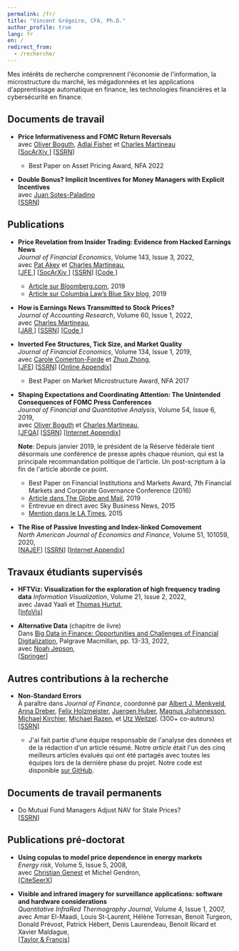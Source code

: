 ```yaml
---
permalink: /fr/
title: "Vincent Grégoire, CFA, Ph.D."
author_profile: true
lang: fr
en: /
redirect_from:
  - /recherche/
---
```


Mes intérêts de recherche comprennent l'économie de l'information, la microstructure du marché, les mégadonnées et les applications d'apprentissage automatique en finance, les technologies financières et la cybersécurité en finance.

## Documents de travail

- **Price Informativeness and FOMC Return Reversals**  
   avec [Oliver Boguth](http://www.public.asu.edu/~oboguth/), [Adlai Fisher](https://sites.google.com/view/adlai-fisher) et [Charles Martineau](http://www.charlesmartineau.com)  
   [[SocArXiv <i class="ai ai-osf ai-fw "></i>](https://osf.io/preprints/socarxiv/zurfk/)] [[SSRN](https://papers.ssrn.com/sol3/papers.cfm?abstract_id=4131740)]

  - Best Paper on Asset Pricing Award, NFA 2022

- **Double Bonus? Implicit Incentives for Money Managers with Explicit Incentives**  
   avec [Juan Sotes-Paladino](https://sites.google.com/site/jmsotespaladino/home)  
  [[SSRN](https://papers.ssrn.com/sol3/papers.cfm?abstract_id=2980599)]

## Publications

- **Price Revelation from Insider Trading: Evidence from Hacked Earnings News**  
  _Journal of Financial Economics_, Volume 143, Issue 3, 2022,  
   avec [Pat Akey](http://patakeyfinance.com) et [Charles Martineau](http://www.charlesmartineau.com),  
  [[JFE <i class="ai ai-open-access ai-fw "></i>](https://doi.org/10.1016/j.jfineco.2021.12.006)]
  [[SocArXiv <i class="ai ai-osf ai-fw "></i>](https://osf.io/preprints/socarxiv/qe6tu/)]
  [[SSRN](https://papers.ssrn.com/sol3/papers.cfm?abstract_id=3365024)]
  [[Code <i class="fab fa-fw fa-github" aria-hidden="true"></i>](https://github.com/vgreg/hacked_earnings_jfe)]

  - [Article sur Bloomberg.com](https://www.bloomberg.com/news/articles/2019-04-22/the-market-knew-about-the-press-release-hackers-before-the-cops), 2019
  - [Article sur Columbia Law’s Blue Sky blog](http://clsbluesky.law.columbia.edu/2019/07/10/price-revelation-from-insider-trading-evidence-from-hacked-earnings-news/), 2019

- **How is Earnings News Transmitted to Stock Prices?**  
  _Journal of Accounting Research_, Volume 60, Issue 1, 2022,  
   avec [Charles Martineau](http://www.charlesmartineau.com),  
  [[JAR <i class="ai ai-open-access ai-fw "></i>](https://doi.org/10.1111/1475-679X.12394)]
  [[SSRN](https://papers.ssrn.com/sol3/papers.cfm?abstract_id=3060094)]
  [[Code <i class="fab fa-fw fa-github" aria-hidden="true"></i>](https://github.com/vgreg/earnings_news_jar)]

- **Inverted Fee Structures, Tick Size, and Market Quality**  
  _Journal of Financial Economics_, Volume 134, Issue 1, 2019,  
   avec [Carole Comerton-Forde](https://fbe.unimelb.edu.au/our-people/staff/finance/carole-comerton-forde2) et [Zhuo Zhong](http://www.joe-zh.com/),  
   [[JFE](https://doi.org/10.1016/j.jfineco.2019.03.005)]
  [[SSRN](https://papers.ssrn.com/sol3/papers.cfm?abstract_id=2939012)]
  [[Online Appendix](/files/appendices/adf-tsp-appendix.pdf)]

  - Best Paper on Market Microstructure Award, NFA 2017

- **Shaping Expectations and Coordinating Attention: The Unintended Consequences of FOMC Press Conferences**  
  _Journal of Financial and Quantitative Analysis_, Volume 54, Issue 6, 2019,  
  avec [Oliver Boguth](http://www.public.asu.edu/~oboguth/) et [Charles Martineau](http://www.charlesmartineau.com),  
  [[JFQA](https://doi.org/10.1017/S0022109018001357)]
  [[SSRN](https://papers.ssrn.com/sol3/papers.cfm?abstract_id=2698477)]
  [[Internet Appendix](/files/appendices/FOMC_PC_InternetAppendix.pdf)]

  **Note**: Depuis janvier 2019, le président de la Réserve fédérale tient désormais une conférence de presse après chaque réunion, qui est la principale recommandation politique de l'article. Un post-scriptum à la fin de l'article aborde ce point.

  - Best Paper on Financial Institutions and Markets Award, 7th Financial Markets and Corporate Governance Conference (2016)
  - [Article dans The Globe and Mail](https://www.theglobeandmail.com/business/careers/business-education/article-greater-transparency-in-business-can-have-unintended-consequences/), 2019
  - Entrevue en direct avec Sky Business News, 2015
  - [Mention dans le LA Times](http://www.latimes.com/business/la-fi-yellen-hike-analysis-20151216-story.html/), 2015

- **The Rise of Passive Investing and Index-linked Comovement**  
  _North American Journal of Economics and Finance_, Volume 51, 101059, 2020,  
  [[NAJEF](https://doi.org/10.1016/j.najef.2019.101059)]
  [[SSRN](https://papers.ssrn.com/sol3/papers.cfm?abstract_id=2308695)]
  [[Internet Appendix](/files/appendices/indexers_appendix.pdf)]

## Travaux étudiants supervisés

- **HFTViz: Visualization for the exploration of high frequency trading data**
  _Information Visualization_, Volume 21, Issue 2, 2022,  
  avec Javad Yaali et [Thomas Hurtut](http://www.professeurs.polymtl.ca/thomas.hurtut/),  
  [[InfoVis](https://doi.org/10.1177/14738716211064921)]

- **Alternative Data** (chapitre de livre)  
  Dans [Big Data in Finance: Opportunities and Challenges of Financial Digitalization](https://link.springer.com/book/10.1007/978-3-031-12240-8), Palgrave Macmillan, pp. 13-33, 2022,  
  avec [Noah Jepson](https://www.linkedin.com/in/noahjep/),  
  [[Springer](https://link.springer.com/chapter/10.1007/978-3-031-12240-8_2)]

## Autres contributions à la recherche

- **Non-Standard Errors**  
  À paraître dans _Journal of Finance_,
  coordonné par [Albert J. Menkveld](https://albertjmenkveld.com/), [Anna Dreber](https://sites.google.com/site/annadreber/), [Felix Holzmeister](https://www.holzmeister.biz/), [Juergen Huber](https://www.uibk.ac.at/ibf/team/huberj.html.en), [Magnus Johannesson](https://www.hhs.se/en/persons/j/johannesson-magnus/), [Michael Kirchler](https://www.uibk.ac.at/ibf/team/kirchler.html.en), [Michael Razen](https://www.uibk.ac.at/ibf/mitarbeiter/razen.html), et [Utz Weitzel](https://research.vu.nl/en/persons/utz-weitzel). (300+ co-auteurs)  
  [[SSRN](https://dx.doi.org/10.2139/ssrn.3961574)]

  - J'ai fait partie d'une équipe responsable de l'analyse des données et de la rédaction d'un article résumé. Notre _article_ était l'un des cinq meilleurs articles évalués qui ont été partagés avec toutes les équipes lors de la dernière phase du projet. Notre code est disponible [sur GitHub](https://github.com/vgreg/fincap).

## Documents de travail permanents

- Do Mutual Fund Managers Adjust NAV for Stale Prices?  
[[SSRN](https://papers.ssrn.com/sol3/papers.cfm?abstract_id=1928321)]

## Publications pré-doctorat

- **Using copulas to model price dependence in energy markets**  
  _Energy risk_, Volume 5, Issue 5, 2008,  
   avec [Christian Genest](https://www.math.mcgill.ca/cgenest/) et Michel Gendron,  
   [[CiteSeerX](http://citeseerx.ist.psu.edu/viewdoc/download?doi=10.1.1.461.3276&rep=rep1&type=pdf)]

- **Visible and infrared imagery for surveillance applications: software and hardware considerations**  
  _Quantitative InfraRed Thermography Journal_, Volume 4, Issue 1, 2007,  
   avec Amar El-Maadi, Louis St-Laurent, Hélène Torresan, Benoit Turgeon, Donald Prévost, Patrick Hébert, Denis Laurendeau, Benoit Ricard et Xavier Maldague,  
   [[Taylor & Francis](https://doi.org/10.3166/qirt.4.25-40)]

